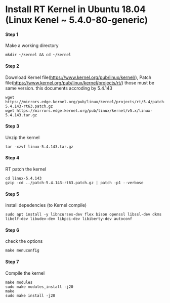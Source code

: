# Install RT Kernel in Ubuntu 18.04 (Linux Kenel ~ 5.4.0-80-generic)

#### Step 1
Make a working directory

```
mkdir ~/kernel && cd ~/kernel
```

#### Step 2
Download Kernel file(https://www.kernel.org/pub/linux/kernel/), Patch file(https://www.kernel.org/pub/linux/kernel/projects/rt/) those must be same version. this documents accroding by 5.4.143

```
wget https://mirrors.edge.kernel.org/pub/linux/kernel/projects/rt/5.4/patch-5.4.143-rt63.patch.gz
wget https://mirrors.edge.kernel.org/pub/linux/kernel/v5.x/linux-5.4.143.tar.gz
```

#### Step 3
Unzip the kernel
```
tar -xzvf linux-5.4.143.tar.gz
```

#### Step 4
RT patch the kernel
```
cd linux-5.4.143
gzip -cd ../patch-5.4.143-rt63.patch.gz | patch -p1 --verbose
```

#### Step 5
install depedencies (to Kernel compile)
```
sudo apt install -y libncurses-dev flex bison openssl libssl-dev dkms libelf-dev libudev-dev libpci-dev libiberty-dev autoconf 
```

#### Step 6 
check the options
```
make menuconfig
```

#### Step 7
Compile the kernel
```
make modules
sudo make modules_install -j20
make
sudo make install -j20
```
